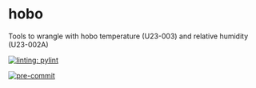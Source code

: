 # hobo
Tools to wrangle with hobo temperature (U23-003) and relative humidity (U23-002A)

[![linting: pylint](https://img.shields.io/badge/linting-pylint-yellowgreen)](https://github.com/pylint-dev/pylint)

[![pre-commit](https://img.shields.io/badge/pre--commit-enabled-brightgreen?logo=pre-commit)](https://github.com/pre-commit/pre-commit)